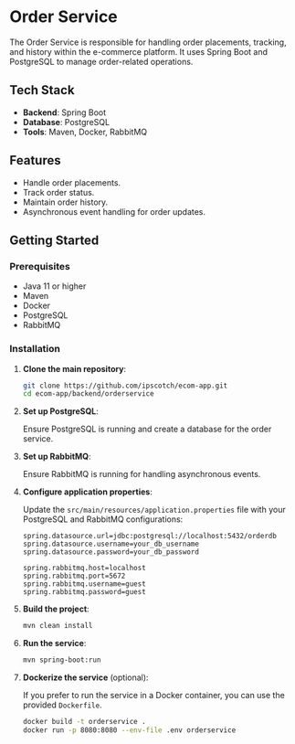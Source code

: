 # Order Service

The Order Service is responsible for handling order placements, tracking, and history within the e-commerce platform. It uses Spring Boot and PostgreSQL to manage order-related operations.

## Tech Stack

- **Backend**: Spring Boot
- **Database**: PostgreSQL
- **Tools**: Maven, Docker, RabbitMQ

## Features

- Handle order placements.
- Track order status.
- Maintain order history.
- Asynchronous event handling for order updates.

## Getting Started

### Prerequisites

- Java 11 or higher
- Maven
- Docker
- PostgreSQL
- RabbitMQ

### Installation

1. **Clone the main repository**:

    ```bash
    git clone https://github.com/ipscotch/ecom-app.git
    cd ecom-app/backend/orderservice
    ```

2. **Set up PostgreSQL**:

    Ensure PostgreSQL is running and create a database for the order service.

3. **Set up RabbitMQ**:

    Ensure RabbitMQ is running for handling asynchronous events.

4. **Configure application properties**:

    Update the `src/main/resources/application.properties` file with your PostgreSQL and RabbitMQ configurations:

    ```properties
    spring.datasource.url=jdbc:postgresql://localhost:5432/orderdb
    spring.datasource.username=your_db_username
    spring.datasource.password=your_db_password

    spring.rabbitmq.host=localhost
    spring.rabbitmq.port=5672
    spring.rabbitmq.username=guest
    spring.rabbitmq.password=guest
    ```

5. **Build the project**:

    ```bash
    mvn clean install
    ```

6. **Run the service**:

    ```bash
    mvn spring-boot:run
    ```

7. **Dockerize the service** (optional):

    If you prefer to run the service in a Docker container, you can use the provided `Dockerfile`.

    ```bash
    docker build -t orderservice .
    docker run -p 8080:8080 --env-file .env orderservice
    ```


